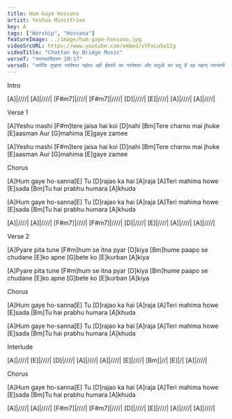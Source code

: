 ```yaml
---
title: Hum Gaye Hossana
artist: Yeshua Ministries
key: A
tags: ["Worship", "Hossana"]
featureImage: ../image/hum-gaye-hossana.jpg
videoSrcURL: https://www.youtube.com/embed/vYFxLu5o1Ig
videoTitle: "Chattan by Bridge Music"
verseT: "व्यवस्थाविवरण 10:17"
verseD: "क्योंकि तुम्हारा परमेश्‍वर यहोवा वही ईश्‍वरों का परमेश्‍वर और प्रभुओं का प्रभु है वह महान् पराक्रमी और भय योग्य ईश्‍वर है"
---
```


Intro 

[A]|////| [A]|////| [F#m7]|////| [F#m7]|////|
[D]|////| [E]|////| [A]|////| [A]|////|

Verse 1
 
[A]Yeshu mashi 
[F#m]tere jaisa hai koi [D]nahi
[Bm]Tere charno mai jhuke [E]aasman
Aur [G]mahima [E]gaye zamee

[A]Yeshu mashi 
[F#m]tere jaisa hai koi [D]nahi
[Bm]Tere charno mai jhuke [E]aasman
Aur [G]mahima [E]gaye zamee

Chorus

[A]Hum gaye ho-sanna[E]
Tu [D]rajao ka hai [A]raja
[A]Teri mahima howe [E]sada
[Bm]Tu hai prabhu humara [A]khuda 

[A]Hum gaye ho-sanna[E]
Tu [D]rajao ka hai [A]raja
[A]Teri mahima howe [E]sada
[Bm]Tu hai prabhu humara [A]khuda 

[A]|////| [A]|////| [F#m7]|////| [F#m7]|////|
[D]|////| [E]|////| [A]|////| [A]|////|

Verse 2

[A]Pyare pita tune [F#m]hum se 
itna pyar [D]kiya
[Bm]hume paapo se chudane [E]ko
apne [G]bete ko [E]kurban [A]kiya

[A]Pyare pita tune [F#m]hum se 
itna pyar [D]kiya
[Bm]hume paapo se chudane [E]ko
apne [G]bete ko [E]kurban [A]kiya

Chorus

[A]Hum gaye ho-sanna[E]
Tu [D]rajao ka hai [A]raja
[A]Teri mahima howe [E]sada
[Bm]Tu hai prabhu humara [A]khuda 

[A]Hum gaye ho-sanna[E]
Tu [D]rajao ka hai [A]raja
[A]Teri mahima howe [E]sada
[Bm]Tu hai prabhu humara [A]khuda 

Interlude

[A]|////| [E]|////| [D]|////| [A]|////|
[A]|////| [E]|////| [Bm]|//| [E]|/| [A]|////|

Chorus

[A]Hum gaye ho-sanna[E]
Tu [D]rajao ka hai [A]raja
[A]Teri mahima howe [E]sada
[Bm]Tu hai prabhu humara [A]khuda 

[A]|////| [A]|////| [F#m7]|////| [F#m7]|////|
[D]|////| [E]|////| [A]|////| [A]|////|